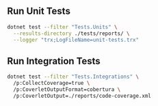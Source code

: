 ## Run Unit Tests
```sh
dotnet test --filter "Tests.Units" \
  --results-directory ./tests/reports/ \
  --logger "trx;LogFileName=unit-tests.trx"
```

## Run Integration Tests
```sh
dotnet test --filter "Tests.Integrations" \
  /p:CollectCoverage=true \
  /p:CoverletOutputFormat=cobertura \
  /p:CoverletOutput=./reports/code-coverage.xml
```